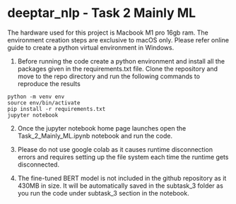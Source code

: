 # deeptar_nlp - Task 2 Mainly ML

The hardware used for this project is Macbook M1 pro 16gb ram. The environment creation steps are exclusive to macOS only. Please refer online guide to create a python virtual environment in Windows.

1. Before running the code create a python environment and install all the packages given in the requirements.txt file. Clone the repository and move to the repo directory and run the following commands to reproduce the results
```
python -m venv env
source env/bin/activate
pip install -r requirements.txt
jupyter notebook
```
2. Once the jupyter notebook home page launches open the Task_2_Mainly_ML.ipynb notebook and run the code.

3. Please do not use google colab as it causes runtime disconnection errors and requires setting up the file system each time the runtime gets disconnected. 

4. The fine-tuned BERT model is not included in the github repository as it 430MB in size. It will be automatically saved in the subtask_3 folder as you run the code under subtask_3 section in the notebook.

